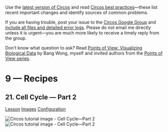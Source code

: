 Use the [latest version of Circos](/software/download/circos/) and read
[Circos best
practices](/documentation/tutorials/reference/best_practices/)—these list
recent important changes and identify sources of common problems.

If you are having trouble, post your issue to the [Circos Google
Group](https://groups.google.com/group/circos-data-visualization) and [include
all files and detailed error logs](/support/support/). Please do not email me
directly unless it is urgent—you are much more likely to receive a timely
reply from the group.

Don't know what question to ask? Read [Points of View: Visualizing Biological
Data](https://www.nature.com/nmeth/journal/v9/n12/full/nmeth.2258.html) by
Bang Wong, myself and invited authors from the [Points of View
series](https://mk.bcgsc.ca/pointsofview).

# 9 — Recipes

## 21\. Cell Cycle — Part 2

[Lesson](/documentation/tutorials/recipes/cell_cycle_part_2/lesson)
[Images](/documentation/tutorials/recipes/cell_cycle_part_2/images)
[Configuration](/documentation/tutorials/recipes/cell_cycle_part_2/configuration)

![Circos tutorial image - Cell Cycle—Part
2](/documentation/tutorials/recipes/cell_cycle_part_2/img/01.png) ![Circos
tutorial image - Cell Cycle—Part
2](/documentation/tutorials/recipes/cell_cycle_part_2/img/02.png)

